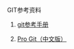GIT参考资料


1. [git参考手册](http://gitref.justjavac.com/index.html)

2. [Pro Git（中文版）](http://git.oschina.net/progit/)

